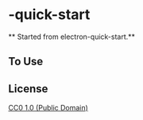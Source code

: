 # -quick-start

** Started from electron-quick-start.**

## To Use

## License

[CC0 1.0 (Public Domain)](LICENSE.md)
